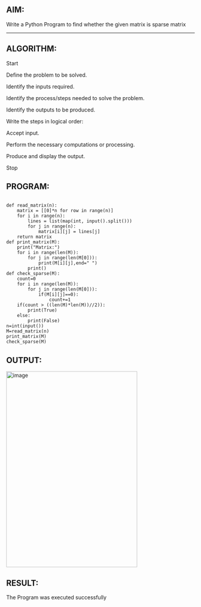 ##  AIM:
Write a Python Program to find whether the given matrix is sparse matrix


---

##  ALGORITHM:
Start

Define the problem to be solved.

Identify the inputs required.

Identify the process/steps needed to solve the problem.

Identify the outputs to be produced.

Write the steps in logical order:

Accept input.

Perform the necessary computations or processing.

Produce and display the output.

Stop

##  PROGRAM:
```

def read_matrix(n):
    matrix = [[0]*n for row in range(n)]
    for i in range(n):
        lines = list(map(int, input().split()))
        for j in range(n):
            matrix[i][j] = lines[j]
    return matrix
def print_matrix(M):
    print("Matrix:")
    for i in range(len(M)):
        for j in range(len(M[0])):
            print(M[i][j],end=" ")
        print()
def check_sparse(M):
    count=0
    for i in range(len(M)):
        for j in range(len(M[0])):
            if(M[i][j]==0):
                count+=1
    if(count > ((len(M)*len(M))//2)):
        print(True)
    else:
        print(False)
n=int(input())
M=read_matrix(n)
print_matrix(M)
check_sparse(M)

```
## OUTPUT:
<img width="350" height="523" alt="image" src="https://github.com/user-attachments/assets/a13a8ebe-0454-4912-8c6e-c98b89fe1b10" />

## RESULT:
The Program was executed successfully
